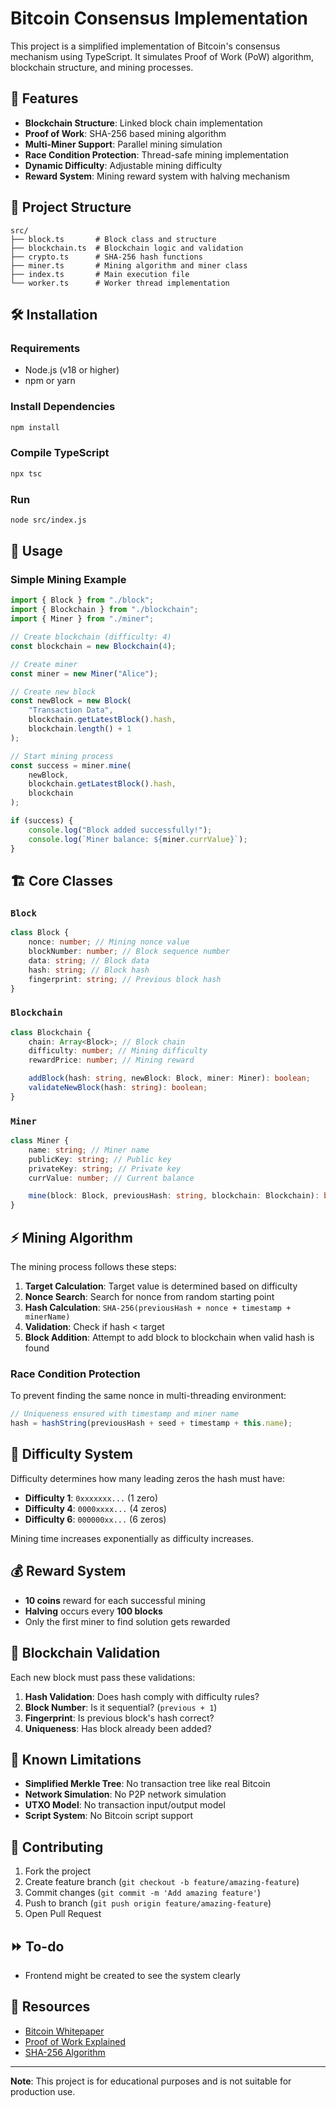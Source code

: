 # Bitcoin Consensus Implementation

This project is a simplified implementation of Bitcoin's consensus mechanism using TypeScript. It simulates Proof of Work (PoW) algorithm, blockchain structure, and mining processes.

## 🚀 Features

-   **Blockchain Structure**: Linked block chain implementation
-   **Proof of Work**: SHA-256 based mining algorithm
-   **Multi-Miner Support**: Parallel mining simulation
-   **Race Condition Protection**: Thread-safe mining implementation
-   **Dynamic Difficulty**: Adjustable mining difficulty
-   **Reward System**: Mining reward system with halving mechanism

## 📁 Project Structure

```
src/
├── block.ts       # Block class and structure
├── blockchain.ts  # Blockchain logic and validation
├── crypto.ts      # SHA-256 hash functions
├── miner.ts       # Mining algorithm and miner class
├── index.ts       # Main execution file
└── worker.ts      # Worker thread implementation
```

## 🛠️ Installation

### Requirements

-   Node.js (v18 or higher)
-   npm or yarn

### Install Dependencies

```bash
npm install
```

### Compile TypeScript

```bash
npx tsc
```

### Run

```bash
node src/index.js
```

## 🔧 Usage

### Simple Mining Example

```typescript
import { Block } from "./block";
import { Blockchain } from "./blockchain";
import { Miner } from "./miner";

// Create blockchain (difficulty: 4)
const blockchain = new Blockchain(4);

// Create miner
const miner = new Miner("Alice");

// Create new block
const newBlock = new Block(
    "Transaction Data",
    blockchain.getLatestBlock().hash,
    blockchain.length() + 1
);

// Start mining process
const success = miner.mine(
    newBlock,
    blockchain.getLatestBlock().hash,
    blockchain
);

if (success) {
    console.log("Block added successfully!");
    console.log(`Miner balance: ${miner.currValue}`);
}
```

## 🏗️ Core Classes

### `Block`

```typescript
class Block {
    nonce: number; // Mining nonce value
    blockNumber: number; // Block sequence number
    data: string; // Block data
    hash: string; // Block hash
    fingerprint: string; // Previous block hash
}
```

### `Blockchain`

```typescript
class Blockchain {
    chain: Array<Block>; // Block chain
    difficulty: number; // Mining difficulty
    rewardPrice: number; // Mining reward

    addBlock(hash: string, newBlock: Block, miner: Miner): boolean;
    validateNewBlock(hash: string): boolean;
}
```

### `Miner`

```typescript
class Miner {
    name: string; // Miner name
    publicKey: string; // Public key
    privateKey: string; // Private key
    currValue: number; // Current balance

    mine(block: Block, previousHash: string, blockchain: Blockchain): boolean;
}
```

## ⚡ Mining Algorithm

The mining process follows these steps:

1. **Target Calculation**: Target value is determined based on difficulty
2. **Nonce Search**: Search for nonce from random starting point
3. **Hash Calculation**: `SHA-256(previousHash + nonce + timestamp + minerName)`
4. **Validation**: Check if hash < target
5. **Block Addition**: Attempt to add block to blockchain when valid hash is found

### Race Condition Protection

To prevent finding the same nonce in multi-threading environment:

```typescript
// Uniqueness ensured with timestamp and miner name
hash = hashString(previousHash + seed + timestamp + this.name);
```

## 🎯 Difficulty System

Difficulty determines how many leading zeros the hash must have:

-   **Difficulty 1**: `0xxxxxxx...` (1 zero)
-   **Difficulty 4**: `0000xxxx...` (4 zeros)
-   **Difficulty 6**: `000000xx...` (6 zeros)

Mining time increases exponentially as difficulty increases.

## 💰 Reward System

-   **10 coins** reward for each successful mining
-   **Halving** occurs every **100 blocks**
-   Only the first miner to find solution gets rewarded

## 🔄 Blockchain Validation

Each new block must pass these validations:

1. **Hash Validation**: Does hash comply with difficulty rules?
2. **Block Number**: Is it sequential? (`previous + 1`)
3. **Fingerprint**: Is previous block's hash correct?
4. **Uniqueness**: Has block already been added?

## 🐛 Known Limitations

-   **Simplified Merkle Tree**: No transaction tree like real Bitcoin
-   **Network Simulation**: No P2P network simulation
-   **UTXO Model**: No transaction input/output model
-   **Script System**: No Bitcoin script support

## 🤝 Contributing

1. Fork the project
2. Create feature branch (`git checkout -b feature/amazing-feature`)
3. Commit changes (`git commit -m 'Add amazing feature'`)
4. Push to branch (`git push origin feature/amazing-feature`)
5. Open Pull Request

## ⏩ To-do
- Frontend might be created to see the system clearly

## 🔗 Resources

-   [Bitcoin Whitepaper](https://bitcoin.org/bitcoin.pdf)
-   [Proof of Work Explained](https://en.bitcoin.it/wiki/Proof_of_work)
-   [SHA-256 Algorithm](https://en.wikipedia.org/wiki/SHA-2)

---

**Note**: This project is for educational purposes and is not suitable for production use.
